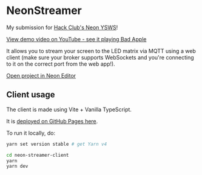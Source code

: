 # NeonStreamer

My submission for [Hack Club's Neon YSWS](https://neon.hackclub.dev/)!

[View demo video on YouTube - see it playing Bad Apple](https://youtu.be/oD8XsXTkqtY)

It allows you to stream your screen to the LED matrix via MQTT using a web client (make sure your broker supports WebSockets and you're connecting to it on the correct port from the web app!).

[Open project in Neon Editor](https://neon.hackclub.dev/open?author=GGORG0&repo=NeonStreamer&branch=master)

## Client usage

The client is made using Vite + Vanilla TypeScript.

It is [deployed on GitHub Pages here](https://ggorg0.github.io/NeonStreamer/).

To run it locally, do:

```sh
yarn set version stable # get Yarn v4

cd neon-streamer-client
yarn
yarn dev
```
